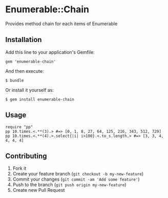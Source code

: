 # Enumerable::Chain

Provides method chain for each items of Enumerable

## Installation

Add this line to your application's Gemfile:

    gem 'enumerable-chain'

And then execute:

    $ bundle

Or install it yourself as:

    $ gem install enumerable-chain

## Usage

    require "pp"
    pp 10.times.<.**(3).> #=> [0, 1, 8, 27, 64, 125, 216, 343, 512, 729]
    pp 10.times.<.**(4).>.select{|i| i>100}.<.to_s.length.> #=> [3, 3, 4, 4, 4, 4]

## Contributing

1. Fork it
2. Create your feature branch (`git checkout -b my-new-feature`)
3. Commit your changes (`git commit -am 'Add some feature'`)
4. Push to the branch (`git push origin my-new-feature`)
5. Create new Pull Request
